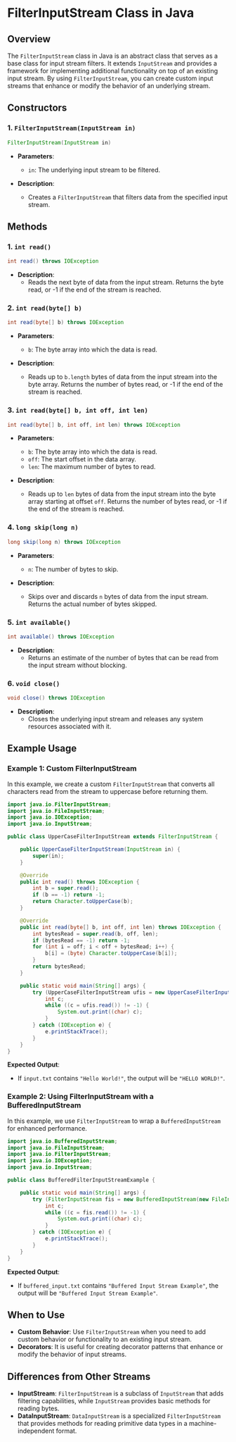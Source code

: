 # FilterInputStream Class in Java

## Overview

The `FilterInputStream` class in Java is an abstract class that serves as a base class for input stream filters. It extends `InputStream` and provides a framework for implementing additional functionality on top of an existing input stream. By using `FilterInputStream`, you can create custom input streams that enhance or modify the behavior of an underlying stream.

## Constructors

### 1. `FilterInputStream(InputStream in)`

```java
FilterInputStream(InputStream in)
```

- **Parameters**:

  - `in`: The underlying input stream to be filtered.

- **Description**:
  - Creates a `FilterInputStream` that filters data from the specified input stream.

## Methods

### 1. `int read()`

```java
int read() throws IOException
```

- **Description**:
  - Reads the next byte of data from the input stream. Returns the byte read, or -1 if the end of the stream is reached.

### 2. `int read(byte[] b)`

```java
int read(byte[] b) throws IOException
```

- **Parameters**:

  - `b`: The byte array into which the data is read.

- **Description**:
  - Reads up to `b.length` bytes of data from the input stream into the byte array. Returns the number of bytes read, or -1 if the end of the stream is reached.

### 3. `int read(byte[] b, int off, int len)`

```java
int read(byte[] b, int off, int len) throws IOException
```

- **Parameters**:

  - `b`: The byte array into which the data is read.
  - `off`: The start offset in the data array.
  - `len`: The maximum number of bytes to read.

- **Description**:
  - Reads up to `len` bytes of data from the input stream into the byte array starting at offset `off`. Returns the number of bytes read, or -1 if the end of the stream is reached.

### 4. `long skip(long n)`

```java
long skip(long n) throws IOException
```

- **Parameters**:

  - `n`: The number of bytes to skip.

- **Description**:
  - Skips over and discards `n` bytes of data from the input stream. Returns the actual number of bytes skipped.

### 5. `int available()`

```java
int available() throws IOException
```

- **Description**:
  - Returns an estimate of the number of bytes that can be read from the input stream without blocking.

### 6. `void close()`

```java
void close() throws IOException
```

- **Description**:
  - Closes the underlying input stream and releases any system resources associated with it.

## Example Usage

### Example 1: Custom FilterInputStream

In this example, we create a custom `FilterInputStream` that converts all characters read from the stream to uppercase before returning them.

```java
import java.io.FilterInputStream;
import java.io.FileInputStream;
import java.io.IOException;
import java.io.InputStream;

public class UpperCaseFilterInputStream extends FilterInputStream {

    public UpperCaseFilterInputStream(InputStream in) {
        super(in);
    }

    @Override
    public int read() throws IOException {
        int b = super.read();
        if (b == -1) return -1;
        return Character.toUpperCase(b);
    }

    @Override
    public int read(byte[] b, int off, int len) throws IOException {
        int bytesRead = super.read(b, off, len);
        if (bytesRead == -1) return -1;
        for (int i = off; i < off + bytesRead; i++) {
            b[i] = (byte) Character.toUpperCase(b[i]);
        }
        return bytesRead;
    }

    public static void main(String[] args) {
        try (UpperCaseFilterInputStream ufis = new UpperCaseFilterInputStream(new FileInputStream("input.txt"))) {
            int c;
            while ((c = ufis.read()) != -1) {
                System.out.print((char) c);
            }
        } catch (IOException e) {
            e.printStackTrace();
        }
    }
}
```

**Expected Output**:

- If `input.txt` contains `"Hello World!"`, the output will be `"HELLO WORLD!"`.

### Example 2: Using FilterInputStream with a BufferedInputStream

In this example, we use `FilterInputStream` to wrap a `BufferedInputStream` for enhanced performance.

```java
import java.io.BufferedInputStream;
import java.io.FileInputStream;
import java.io.FilterInputStream;
import java.io.IOException;
import java.io.InputStream;

public class BufferedFilterInputStreamExample {

    public static void main(String[] args) {
        try (FilterInputStream fis = new BufferedInputStream(new FileInputStream("buffered_input.txt"))) {
            int c;
            while ((c = fis.read()) != -1) {
                System.out.print((char) c);
            }
        } catch (IOException e) {
            e.printStackTrace();
        }
    }
}
```

**Expected Output**:

- If `buffered_input.txt` contains `"Buffered Input Stream Example"`, the output will be `"Buffered Input Stream Example"`.

## When to Use

- **Custom Behavior**: Use `FilterInputStream` when you need to add custom behavior or functionality to an existing input stream.
- **Decorators**: It is useful for creating decorator patterns that enhance or modify the behavior of input streams.

## Differences from Other Streams

- **InputStream**: `FilterInputStream` is a subclass of `InputStream` that adds filtering capabilities, while `InputStream` provides basic methods for reading bytes.
- **DataInputStream**: `DataInputStream` is a specialized `FilterInputStream` that provides methods for reading primitive data types in a machine-independent format.
